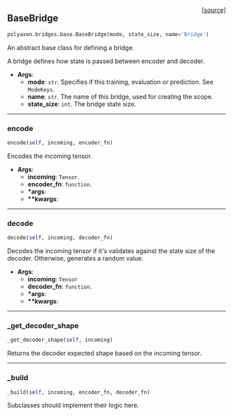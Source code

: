 <span style="float:right;">[[source]](https://github.com/polyaxon/polyaxon/blob/master/polyaxon/bridges/base.py#L23)</span>
## BaseBridge

```python
polyaxon.bridges.base.BaseBridge(mode, state_size, name='Bridge')
```

An abstract base class for defining a bridge.

A bridge defines how state is passed between encoder and decoder.

- __Args__:
	- __mode__: `str`. Specifies if this training, evaluation or prediction. See `ModeKeys`.
	- __name__: `str`. The name of this bridge, used for creating the scope.
	- __state_size__: `int`. The bridge state size.


----

### encode


```python
encode(self, incoming, encoder_fn)
```


Encodes the incoming tensor.

- __Args__:
	- __incoming__: `Tensor`.
	- __encoder_fn__: `function`.
	- __*args__:
	- __**kwargs__:


----

### decode


```python
decode(self, incoming, decoder_fn)
```


Decodes the incoming tensor if it's validates against the state size of the decoder.
Otherwise, generates a random value.

- __Args__:
	- __incoming__: `Tensor`
	- __decoder_fn__: `function`.
	- __*args__:
	- __**kwargs__:


----

### _get_decoder_shape


```python
_get_decoder_shape(self, incoming)
```


Returns the decoder expected shape based on the incoming tensor.

----

### _build


```python
_build(self, incoming, encoder_fn, decoder_fn)
```


Subclasses should implement their logic here.